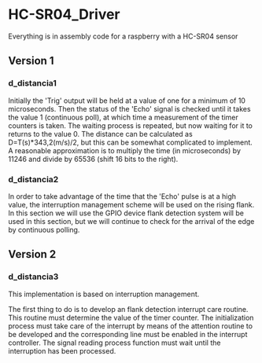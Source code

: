 # HC-SR04_Driver

Everything is in assembly code for a raspberry with a HC-SR04 sensor

## Version 1
### d_distancia1

Initially the 'Trig' output will be held at a value of one for a minimum of 10 microseconds.
Then the status of the 'Echo' signal is checked until it takes the value 1 (continuous poll), at which time a measurement of the timer counters is taken. The waiting process is repeated, but now waiting for it to returns to the value 0. The distance can be calculated as D=T(s)*343,2(m/s)/2, but this can be somewhat complicated to implement. A reasonable approximation is to multiply the time (in microseconds) by 11246 and divide by 65536 (shift 16 bits to the right).

### d_distancia2

In order to take advantage of the time that the 'Echo' pulse is at a high value, the interruption management scheme will be used on the rising flank. In this section we will use the GPIO device flank detection system will be used in this section, but we will continue to check for the arrival of the edge by continuous polling.

## Version 2

### d_distancia3

This implementation is based on interruption management.

The first thing to do is to develop an flank detection interrupt care routine. This routine must determine the value of the timer counter. 
The initialization process must take care of the interrupt by means of the attention routine to be developed and the corresponding line must be enabled in the interrupt controller.
The signal reading process function must wait until the interruption has been processed.

